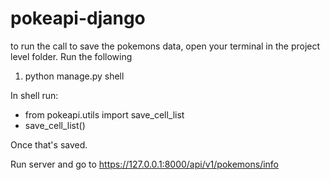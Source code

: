 # pokeapi-django

to run the call to save the pokemons data, open your terminal in the project level folder. Run the following

1. python manage.py shell

In shell run:
- from pokeapi.utils import save_cell_list
- save_cell_list()

Once that's saved. 

Run server and go to https://127.0.0.1:8000/api/v1/pokemons/info

